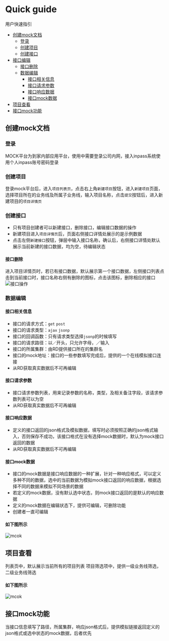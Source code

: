 # Quick guide
用户快速指引

* [创建mock文档](#创建mock文档)
  * [登录](#登录)
  * [创建项目](#创建项目)
  * [创建接口](#创建接口)
* [接口编辑](#接口编辑)
  * [接口删除](#接口删除)
  * [数据编辑](#数据编辑)
    * [接口相关信息](#接口信息编辑)
    * [接口请求参数](#接口请求参数)
    * [接口响应数据](#接口响应数据)
    * [接口mock数据](#接口mock数据)
* [项目查看](#创建mock文档)
* [接口mock功能](#接口mock功能)
  

## 创建mock文档

### 登录
MOCK平台为到家内部应用平台，使用中需要登录公司内网，接入inpass系统使用个人inpass账号密码登录

### 创建项目
登录mock平台后，进入`项目列表页`，点击右上角`新建项目`按钮，进入`新建项目`页面，选择项目所在的业务线及所属子业务线，输入项目名称，点击`提交`按钮后，进入新建项目的`项目详情页`

### 创建接口
* 只有项目创建者可以新建接口，删除接口，编辑接口数据的操作
* 新建项目进入`项目详情页`后，页面右侧接口详情处展示的是示例数据
* 点击左侧`新建接口`按钮，弹层中输入接口名称，确认后，右侧接口详情处默认展示当前新建的接口数据，均为空，待编辑状态


#### 接口删除
进入项目详情页时，若已有接口数据，默认展示第一个接口数据，左侧接口列表点击到当前接口时，接口名称右侧有删除的图标，点击该图标，删除相应的接口
![接口操作](https://static.daojia.com/assets/other/mock-platform/makdown-imgs/jiekou.png)

### 数据编辑
#### 接口相关信息
* 接口的请求方式：`get` `post`
* 接口的请求类型：`ajax` `jsonp`
* 接口的回调函数：只有请求类型选择`jsonp`的时候填写
* 接口的请求路径：以`／`开头，只允许字母，／输入
* 接口的所属集群：由RD提供接口所在的集群名
* 接口的mock地址：接口的一些参数填写完成后，提供的一个在线模拟接口连接
* 从RD获取真实数据后不可再编辑

#### 接口请求参数
* 接口请求参数列表，用来记录参数的名称，类型，及相关备注字段，该请求参数列表可以为空
* 从RD获取真实数据后不可再编辑

#### 接口响应数据
* 定义的接口返回的json格式及模拟数据，填写时必须按照正确的json格式输入，否则保存不成功，该接口格式在没有选择mock数据时，默认为mock接口返回的数据
* 从RD获取真实数据后不可再编辑

#### 接口mock数据
* 接口的mock数据是接口响应数据的一种扩展，针对一种响应格式，可以定义多种不同的数据，选中的当前数据为模拟mock接口返回的响应数据，根据选择不同的数据来模拟不同场景的数据
* 若定义的mock数据，没有默认选中状态，则mock接口返回的是默认的响应数据
* 定义的mock数据在编辑状态下，提供可编辑，可删除功能
* 创建者一直可编辑
#### 如下图所示
![mcok](https://static.daojia.com/assets/other/mock-platform/makdown-imgs/mock.png)

## 项目查看
列表页中，默认展示当前所有的项目列表
项目筛选项中，提供一级业务线筛选，二级业务线筛选
#### 如下图所示 
![mcok](https://static.daojia.com/assets/other/mock-platform/makdown-imgs/list.png)

## 接口mock功能
当接口信息填写了路径，所属集群，响应json格式后，提供模拟链接返回定义的json格式或选中状态的mock数据，后者优先


